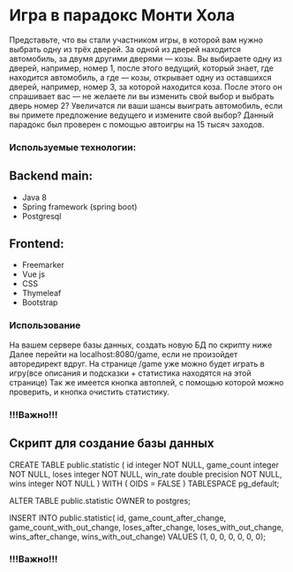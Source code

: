 <h1> Игра в парадокс Монти Хола </h1>

Представьте, что вы стали участником игры, в которой вам нужно выбрать одну из трёх дверей. За одной из дверей находится автомобиль, за двумя другими дверями — козы. 
Вы выбираете одну из дверей, например, номер 1, после этого ведущий, который знает, где находится автомобиль, а где — козы, открывает одну из оставшихся дверей, например, номер 3, за которой находится коза. 
После этого он спрашивает вас — не желаете ли вы изменить свой выбор и выбрать дверь номер 2? Увеличатся ли ваши шансы выиграть автомобиль, если вы примете предложение ведущего и измените свой выбор? Данный парадокс был проверен с помощью автоигры на 15 тысяч заходов.


<h3>Используемые технологии:</h3>

<h2>Backend main:</h2>
<ul>
   <li>Java 8</li>
   <li>Spring framework (spring boot)</li>
   <li>Postgresql</li>
</ul>

<h2>Frontend:</h2>
<ul>
   <li>Freemarker</li>
   <li>Vue js</li>
   <li>CSS</li>
   <li>Thymeleaf</li>
   <li>Bootstrap</li>
</ul>


<h3>Использование</h3>

На вашем сервере базы данных, создать новую БД по скрипту ниже Далее перейти на localhost:8080/game, если не произойдет авторедирект вдруг.
На странице /game уже можно будет играть в игру(все описания и подсказки + статистика находятся на этой странице)
Так же имеется кнопка автоплей, с помощью которой можно проверить, и кнопка очистить статистику.

<h3> !!!Важно!!! </h3>
<h2>Скрипт для создание базы данных</h2>

CREATE TABLE public.statistic
(
    id integer NOT NULL,
    game_count integer NOT NULL,
    loses integer NOT NULL,
    win_rate double precision NOT NULL,
    wins integer NOT NULL
)
WITH (
    OIDS = FALSE
)
TABLESPACE pg_default;

ALTER TABLE public.statistic
    OWNER to postgres;
    
INSERT INTO public.statistic(
	id, game_count_after_change, game_count_with_out_change, loses_after_change, loses_with_out_change, wins_after_change, wins_with_out_change)
	VALUES (1, 0, 0, 0, 0, 0, 0);

  
<h3> !!!Важно!!! </h3>
